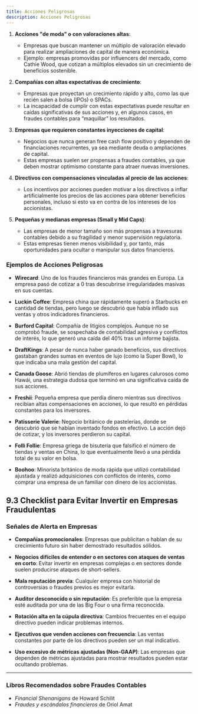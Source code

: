 ```yaml
---
title: Acciones Peligrosas
description: Acciones Peligrosas
---
```



1. **Acciones "de moda" o con valoraciones altas**: 
   - Empresas que buscan mantener un múltiplo de valoración elevado para realizar ampliaciones de capital de manera económica.
   - Ejemplo: empresas promovidas por influencers del mercado, como Cathie Wood, que cotizan a múltiplos elevados sin un crecimiento de beneficios sostenible.

2. **Compañías con altas expectativas de crecimiento**:
   - Empresas que proyectan un crecimiento rápido y alto, como las que recién salen a bolsa (IPOs) o SPACs.
   - La incapacidad de cumplir con estas expectativas puede resultar en caídas significativas de sus acciones y, en algunos casos, en fraudes contables para “maquillar” los resultados.

3. **Empresas que requieren constantes inyecciones de capital**:
   - Negocios que nunca generan free cash flow positivo y dependen de financiaciones recurrentes, ya sea mediante deuda o ampliaciones de capital.
   - Estas empresas suelen ser propensas a fraudes contables, ya que deben mostrar optimismo constante para atraer nuevas inversiones.

4. **Directivos con compensaciones vinculadas al precio de las acciones**:
   - Los incentivos por acciones pueden motivar a los directivos a inflar artificialmente los precios de las acciones para obtener beneficios personales, incluso si esto va en contra de los intereses de los accionistas.

5. **Pequeñas y medianas empresas (Small y Mid Caps)**:
   - Las empresas de menor tamaño son más propensas a travesuras contables debido a su fragilidad y menor supervisión regulatoria.
   - Estas empresas tienen menos visibilidad y, por tanto, más oportunidades para ocultar o manipular sus datos financieros.

### Ejemplos de Acciones Peligrosas

- **Wirecard**: Uno de los fraudes financieros más grandes en Europa. La empresa pasó de cotizar a 0 tras descubrirse irregularidades masivas en sus cuentas.

- **Luckin Coffee**: Empresa china que rápidamente superó a Starbucks en cantidad de tiendas, pero luego se descubrió que había inflado sus ventas y otros indicadores financieros.

- **Burford Capital**: Compañía de litigios complejos. Aunque no se comprobó fraude, se sospechaba de contabilidad agresiva y conflictos de interés, lo que generó una caída del 40% tras un informe bajista.

- **DraftKings**: A pesar de nunca haber ganado beneficios, sus directivos gastaban grandes sumas en eventos de lujo (como la Super Bowl), lo que indicaba una mala gestión del capital.

- **Canada Goose**: Abrió tiendas de plumíferos en lugares calurosos como Hawái, una estrategia dudosa que terminó en una significativa caída de sus acciones.

- **Freshii**: Pequeña empresa que perdía dinero mientras sus directivos recibían altas compensaciones en acciones, lo que resultó en pérdidas constantes para los inversores.

- **Patisserie Valerie**: Negocio británico de pastelerías, donde se descubrió que se habían inventado fondos en efectivo. La acción dejó de cotizar, y los inversores perdieron su capital.

- **Folli Follie**: Empresa griega de bisutería que falsificó el número de tiendas y ventas en China, lo que eventualmente llevó a una pérdida total de su valor en bolsa.

- **Boohoo**: Minorista británico de moda rápida que utilizó contabilidad ajustada y realizó adquisiciones con conflictos de interés, como comprar una empresa de un familiar con dinero de los accionistas.

## 9.3 Checklist para Evitar Invertir en Empresas Fraudulentas

### Señales de Alerta en Empresas

- **Compañías promocionales**: Empresas que publicitan o hablan de su crecimiento futuro sin haber demostrado resultados sólidos.

- **Negocios difíciles de entender o en sectores con ataques de ventas en corto**: Evitar invertir en empresas complejas o en sectores donde suelen producirse ataques de short-sellers.

- **Mala reputación previa**: Cualquier empresa con historial de controversias o fraudes previos es mejor evitarla.

- **Auditor desconocido o sin reputación**: Es preferible que la empresa esté auditada por una de las Big Four o una firma reconocida.

- **Rotación alta en la cúpula directiva**: Cambios frecuentes en el equipo directivo pueden indicar problemas internos.

- **Ejecutivos que venden acciones con frecuencia**: Las ventas constantes por parte de los directivos pueden ser un mal indicativo.

- **Uso excesivo de métricas ajustadas (Non-GAAP)**: Las empresas que dependen de métricas ajustadas para mostrar resultados pueden estar ocultando problemas.

---

### Libros Recomendados sobre Fraudes Contables
- *Financial Shenanigans* de Howard Schilit
- *Fraudes y escándalos financieros* de Oriol Amat

